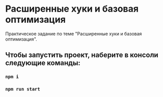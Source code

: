 # Расширенные хуки и базовая оптимизация
Практическое задание по теме "Расширенные хуки и базовая оптимизация".

## Чтобы запустить проект, наберите в консоли следующие команды:

### `npm i`

### `npm run start`